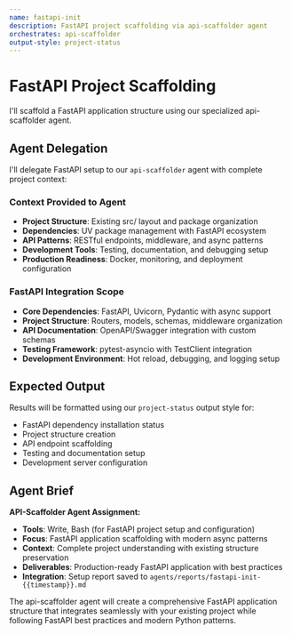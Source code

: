 ```yaml
---
name: fastapi-init
description: FastAPI project scaffolding via api-scaffolder agent
orchestrates: api-scaffolder
output-style: project-status
---
```


# FastAPI Project Scaffolding

I'll scaffold a FastAPI application structure using our specialized api-scaffolder agent.

## Agent Delegation

I'll delegate FastAPI setup to our `api-scaffolder` agent with complete project context:

### Context Provided to Agent
- **Project Structure**: Existing src/ layout and package organization
- **Dependencies**: UV package management with FastAPI ecosystem
- **API Patterns**: RESTful endpoints, middleware, and async patterns
- **Development Tools**: Testing, documentation, and debugging setup
- **Production Readiness**: Docker, monitoring, and deployment configuration

### FastAPI Integration Scope
- **Core Dependencies**: FastAPI, Uvicorn, Pydantic with async support
- **Project Structure**: Routers, models, schemas, middleware organization
- **API Documentation**: OpenAPI/Swagger integration with custom schemas
- **Testing Framework**: pytest-asyncio with TestClient integration
- **Development Environment**: Hot reload, debugging, and logging setup

## Expected Output

Results will be formatted using our `project-status` output style for:
- FastAPI dependency installation status
- Project structure creation
- API endpoint scaffolding
- Testing and documentation setup
- Development server configuration

## Agent Brief

**API-Scaffolder Agent Assignment:**
- **Tools**: Write, Bash (for FastAPI project setup and configuration)
- **Focus**: FastAPI application scaffolding with modern async patterns
- **Context**: Complete project understanding with existing structure preservation
- **Deliverables**: Production-ready FastAPI application with best practices
- **Integration**: Setup report saved to `agents/reports/fastapi-init-{{timestamp}}.md`

The api-scaffolder agent will create a comprehensive FastAPI application structure that integrates seamlessly with your existing project while following FastAPI best practices and modern Python patterns.